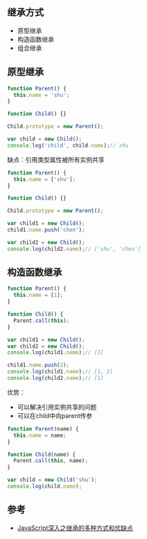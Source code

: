 ## 继承方式
* 原型继承
* 构造函数继承
* 组合继承

## 原型继承
```js
function Parent() {
  this.name = 'shu';
}

function Child() {}

Child.prototype = new Parent();

var child = new Child();
console.log('child', child.name);// shu
```

缺点：引用类型属性被所有实例共享

```js
function Parent() {
  this.name = ['shu'];
}

function Child() {}

Child.prototype = new Parent();

var child1 = new Child();
child1.name.push('chen');

var child2 = new Child();
console.log(child2.name);// ['shu', 'chen']
```

## 构造函数继承
```js
function Parent() {
  this.name = [1];
}

function Child() {
  Parent.call(this);
}

var child1 = new Child();
var child2 = new Child();
console.log(child1.name);// [1]

child1.name.push(2);
console.log(child1.name);// [1, 2]
console.log(child2.name);// [1]

```

优势：
* 可以解决引用实例共享的问题
* 可以在child中向parent传参

```js
function Parent(name) {
  this.name = name;
}

function Child(name) {
  Parent.call(this, name);
}

var child = new Child('shu');
console.log(child.name);

```

## 参考
* [JavaScript深入之继承的多种方式和优缺点](https://github.com/mqyqingfeng/Blog/issues/16)
